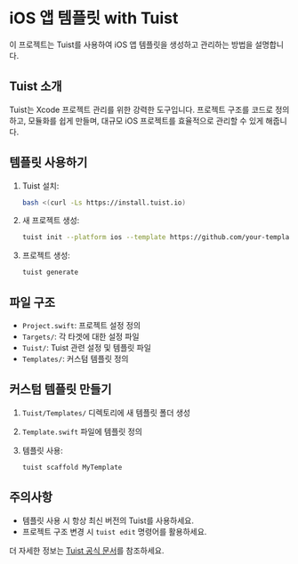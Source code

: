 # iOS 앱 템플릿 with Tuist

이 프로젝트는 Tuist를 사용하여 iOS 앱 템플릿을 생성하고 관리하는 방법을 설명합니다.

## Tuist 소개

Tuist는 Xcode 프로젝트 관리를 위한 강력한 도구입니다. 프로젝트 구조를 코드로 정의하고, 모듈화를 쉽게 만들며, 대규모 iOS 프로젝트를 효율적으로 관리할 수 있게 해줍니다.

## 템플릿 사용하기

1. Tuist 설치:

    ```bash
    bash <(curl -Ls https://install.tuist.io)
    ```

2. 새 프로젝트 생성:

    ```bash
    tuist init --platform ios --template https://github.com/your-template-repo.git
    ```

3. 프로젝트 생성:

    ```bash
    tuist generate
    ```

## 파일 구조

- `Project.swift`: 프로젝트 설정 정의
- `Targets/`: 각 타겟에 대한 설정 파일
- `Tuist/`: Tuist 관련 설정 및 템플릿 파일
- `Templates/`: 커스텀 템플릿 정의

## 커스텀 템플릿 만들기

1. `Tuist/Templates/` 디렉토리에 새 템플릿 폴더 생성
2. `Template.swift` 파일에 템플릿 정의
3. 템플릿 사용:

    ```bash
    tuist scaffold MyTemplate
    ```

## 주의사항

- 템플릿 사용 시 항상 최신 버전의 Tuist를 사용하세요.
- 프로젝트 구조 변경 시 `tuist edit` 명령어를 활용하세요.

더 자세한 정보는 [Tuist 공식 문서](https://docs.tuist.io)를 참조하세요.
